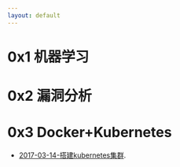 ```yaml
---
layout: default
---
```


# 0x1 机器学习

# 0x2 漏洞分析

# 0x3 Docker+Kubernetes

* [2017-03-14-搭建kubernetes集群](_post/2017-03-14-kubernets_setup).

